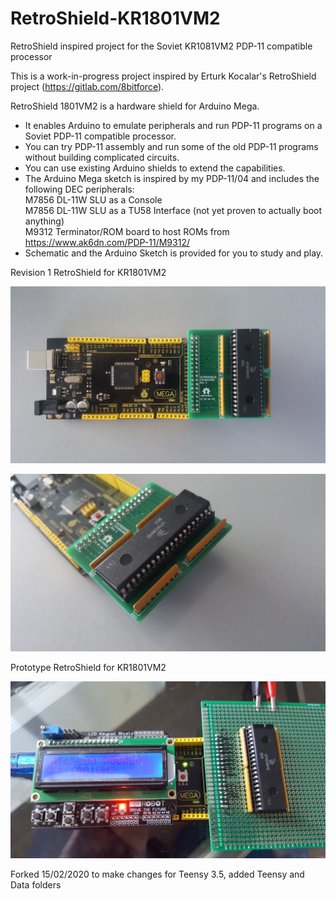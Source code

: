 ﻿# RetroShield-KR1801VM2
RetroShield inspired project for the Soviet KR1081VM2 PDP-11 compatible processor

This is a work-in-progress project inspired by Erturk Kocalar's RetroShield project (https://gitlab.com/8bitforce).

RetroShield 1801VM2 is a hardware shield for Arduino Mega.
* It enables Arduino to emulate peripherals and run PDP-11 programs on a Soviet PDP-11 compatible processor.
* You can try PDP-11 assembly and run some of the old PDP-11 programs without building complicated circuits.
* You can use existing Arduino shields to extend the capabilities.
* The Arduino Mega sketch is inspired by my PDP-11/04 and includes the following DEC peripherals:  
   M7856 DL-11W SLU as a Console     
   M7856 DL-11W SLU as a TU58 Interface (not yet proven to actually boot anything)  
      M9312 Terminator/ROM board to host ROMs from https://www.ak6dn.com/PDP-11/M9312/     
* Schematic and the Arduino Sketch is provided for you to study and play.

Revision 1 RetroShield for KR1801VM2  

![RetroShield Rev 1 for KR1801VM2](Docs/KR1801VM2_rev1_1.jpg)

![RetroShield Rev 1 for KR1801VM2](Docs/KR1801VM2_rev1_2.jpg)

Prototype RetroShield for KR1801VM2  

![Prototype RetroShield for KR1801VM2](Docs/KR1801VM2_prototype.jpg)

Forked 15/02/2020 to make changes for Teensy 3.5, added Teensy and Data folders
